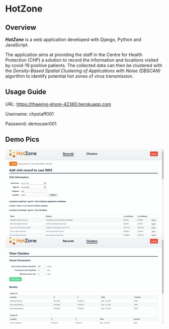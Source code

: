 # HotZone
## Overview
***HotZone*** is a web application developed with Django, Python and JavaScript. 

The application aims at providing the staff in the Centre for Health Protection (CHP) a solution to record the information and locations visited by covid-19 positive patients. The collected data can then be clustered with the *Density-Based Spatial Clustering of Applications with Noise (DBSCAN)* algorithm to identify potential hot zones of virus transmission.  

## Usage Guide 
URL: https://thawing-shore-42360.herokuapp.com

Username: chpstaff001

Password: demouser001

## Demo Pics
<img src="hotzone_config\static/add-location.png" width=750 />
<img src="hotzone_config\static/cluster.png" width=750 />
